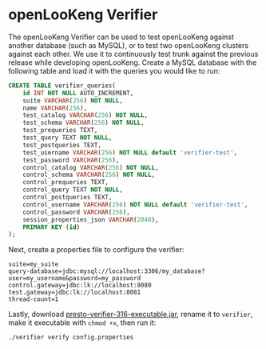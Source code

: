 openLooKeng Verifier
=============

The openLooKeng Verifier can be used to test openLooKeng against another database (such as MySQL), or to test two openLooKeng clusters against each other. We use it to continuously test trunk against the previous release while developing openLooKeng. Create a MySQL database with the following table and load it with the queries you would like to run:

``` sql
CREATE TABLE verifier_queries(
    id INT NOT NULL AUTO_INCREMENT,
    suite VARCHAR(256) NOT NULL,
    name VARCHAR(256),
    test_catalog VARCHAR(256) NOT NULL,
    test_schema VARCHAR(256) NOT NULL,
    test_prequeries TEXT,
    test_query TEXT NOT NULL,
    test_postqueries TEXT,
    test_username VARCHAR(256) NOT NULL default 'verifier-test',
    test_password VARCHAR(256),
    control_catalog VARCHAR(256) NOT NULL,
    control_schema VARCHAR(256) NOT NULL,
    control_prequeries TEXT,
    control_query TEXT NOT NULL,
    control_postqueries TEXT,
    control_username VARCHAR(256) NOT NULL default 'verifier-test',
    control_password VARCHAR(256),
    session_properties_json VARCHAR(2048),
    PRIMARY KEY (id)
);
```

Next, create a properties file to configure the verifier:

``` properties
suite=my_suite
query-database=jdbc:mysql://localhost:3306/my_database?user=my_username&password=my_password
control.gateway=jdbc:lk://localhost:8080
test.gateway=jdbc:lk://localhost:8081
thread-count=1
```

Lastly, download [presto-verifier-316-executable.jar](https://repo1.maven.org/maven2/io/hetu/core/presto-verifier/316/presto-verifier-316-executable.jar), rename it to
`verifier`, make it executable with `chmod +x`, then run it:

``` shell
./verifier verify config.properties
```

